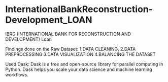 # InternationalBankReconstruction-Development_LOAN
IBRD (INTERNATIONAL BANK FOR RECONSTRUCTION AND DEVELOPMENT) Loan 

Findings done on the Raw Dataset:
1.DATA CLEANING,
2.DATA PREPROCESSING
3.DATA VISUALIZATION
4.BALANCING THE DATASET

Used Dask: Dask is a free and open-source library for parallel computing in Python. Dask helps you scale your data science and machine learning workflows.


